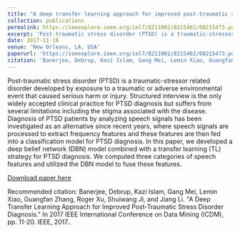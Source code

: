 ```yaml
---
title: "A deep transfer learning approach for improved post-traumatic stress disorder diagnosis"
collection: publications
permalink: https://ieeexplore.ieee.org/iel7/8211002/8215462/08215473.pdf
excerpt: 'Post-traumatic stress disorder (PTSD) is a traumatic-stressor related disorder developed by exposure to a traumatic or adverse environmental event that caused serious harm or injury. Structured interview is the only widely accepted clinical practice for PTSD diagnosis but suffers from several limitations including the stigma associated with the disease. Diagnosis of PTSD patients by analyzing speech signals has been investigated as an alternative since recent years, where speech signals are processed to extract frequency features and these features are then fed into a classification model for PTSD diagnosis. In this paper, we developed a deep belief network (DBN) model combined with a transfer learning (TL) strategy for PTSD diagnosis. We computed three categories of speech features and utilized the DBN model to fuse these features. .'
date: 2017-11-18
venue: 'New Orleans, LA, USA'
paperurl: 'https://ieeexplore.ieee.org/iel7/8211002/8215462/08215473.pdf'
citation: 'Banerjee, Debrup, Kazi Islam, Gang Mei, Lemin Xiao, Guangfan Zhang, Roger Xu, Shuiwang Ji, and Jiang Li. "A Deep Transfer Learning Approach for Improved Post-Traumatic Stress Disorder Diagnosis." In 2017 IEEE International Conference on Data Mining (ICDM), pp. 11-20. IEEE, 2017.'
---
```

Post-traumatic stress disorder (PTSD) is a traumatic-stressor related disorder developed by exposure to a traumatic or adverse environmental event that caused serious harm or injury. Structured interview is the only widely accepted clinical practice for PTSD diagnosis but suffers from several limitations including the stigma associated with the disease. Diagnosis of PTSD patients by analyzing speech signals has been investigated as an alternative since recent years, where speech signals are processed to extract frequency features and these features are then fed into a classification model for PTSD diagnosis. In this paper, we developed a deep belief network (DBN) model combined with a transfer learning (TL) strategy for PTSD diagnosis. We computed three categories of speech features and utilized the DBN model to fuse these features. 

[Download paper here](https://ieeexplore.ieee.org/iel7/8211002/8215462/08215473.pdf)

Recommended citation: Banerjee, Debrup, Kazi Islam, Gang Mei, Lemin Xiao, Guangfan Zhang, Roger Xu, Shuiwang Ji, and Jiang Li. "A Deep Transfer Learning Approach for Improved Post-Traumatic Stress Disorder Diagnosis." In 2017 IEEE International Conference on Data Mining (ICDM), pp. 11-20. IEEE, 2017..
